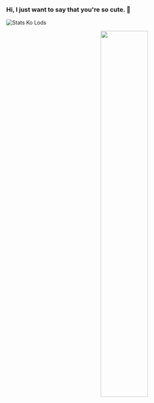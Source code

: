 ### Hi, I just want to say that you're so cute. 👋

![Stats Ko Lods](https://github-readme-stats.vercel.app/api/top-langs/?username=ncknmex&layout=demo)

[<img align="right" width="50%" src="https://github-readme-stats.vercel.app/api?username=NcknmeX&show_icons=true&theme=radical&hide=contribs,issues">](https://metrics.lecoq.io/NcknmeX?template=classic)

